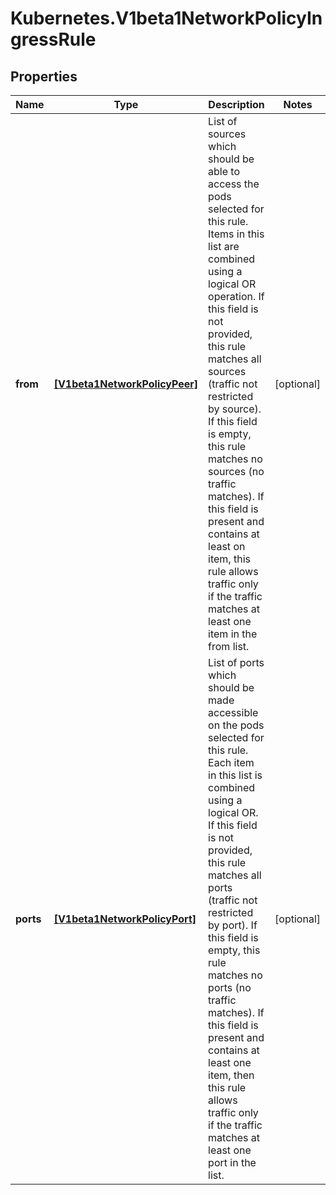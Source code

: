 # Kubernetes.V1beta1NetworkPolicyIngressRule

## Properties
Name | Type | Description | Notes
------------ | ------------- | ------------- | -------------
**from** | [**[V1beta1NetworkPolicyPeer]**](V1beta1NetworkPolicyPeer.md) | List of sources which should be able to access the pods selected for this rule. Items in this list are combined using a logical OR operation. If this field is not provided, this rule matches all sources (traffic not restricted by source). If this field is empty, this rule matches no sources (no traffic matches). If this field is present and contains at least on item, this rule allows traffic only if the traffic matches at least one item in the from list. | [optional] 
**ports** | [**[V1beta1NetworkPolicyPort]**](V1beta1NetworkPolicyPort.md) | List of ports which should be made accessible on the pods selected for this rule. Each item in this list is combined using a logical OR. If this field is not provided, this rule matches all ports (traffic not restricted by port). If this field is empty, this rule matches no ports (no traffic matches). If this field is present and contains at least one item, then this rule allows traffic only if the traffic matches at least one port in the list. | [optional] 



